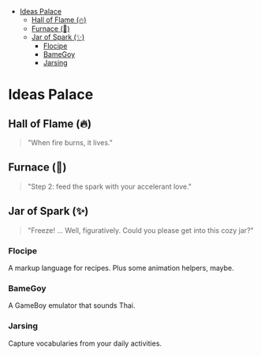 <!-- START doctoc generated TOC please keep comment here to allow auto update -->
<!-- DON'T EDIT THIS SECTION, INSTEAD RE-RUN doctoc TO UPDATE -->


- [Ideas Palace](#ideas-palace)
  - [Hall of Flame (🔥)](#hall-of-flame-)
  - [Furnace (🏩)](#furnace-)
  - [Jar of Spark (✨)](#jar-of-spark-)
    - [Flocipe](#flocipe)
    - [BameGoy](#bamegoy)
    - [Jarsing](#jarsing)

<!-- END doctoc generated TOC please keep comment here to allow auto update -->

# Ideas Palace

## Hall of Flame (🔥)
> "When fire burns, it lives."

## Furnace (🏩)
> "Step 2: feed the spark with your accelerant love."

## Jar of Spark (✨)
> "Freeze! ... Well, figuratively. Could you please get into this cozy jar?"

### Flocipe
A markup language for recipes. Plus some animation helpers, maybe.

### BameGoy
A GameBoy emulator that sounds Thai.

### Jarsing
Capture vocabularies from your daily activities.
